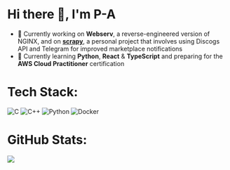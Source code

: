 # Hi there 👋, I'm P-A

- 🔭 Currently working on **Webserv**, a reverse-engineered version of NGINX, and on **[scrapy](https://github.com/dubmix/scrapy)**, a personal project that involves using Discogs API and Telegram for improved marketplace notifications
- 🌱 Currently learning **Python**, **React** & **TypeScript** and preparing for the **AWS Cloud Practitioner** certification

# Tech Stack:
![C](https://img.shields.io/badge/c-%2300599C.svg?style=for-the-badge&logo=c&logoColor=white)
![C++](https://img.shields.io/badge/c++-%2300599C.svg?style=for-the-badge&logo=c%2B%2B&logoColor=white)
![Python](https://img.shields.io/badge/Python-3776AB?style=for-the-badge&logo=python&logoColor=white)
![Docker](https://img.shields.io/badge/docker-%230db7ed.svg?style=for-the-badge&logo=docker&logoColor=white)

# GitHub Stats:
![](https://github-readme-stats-sigma-five.vercel.app/api/top-langs/?username=dubmix&theme=light&hide_border=false&include_all_commits=true&count_private=false&hide=Makefile&layout=compact&langs_count=10)

<!--
**dubmix/dubmix** is a ✨ _special_ ✨ repository because its `README.md` (this file) appears on your GitHub profile.

Here are some ideas to get you started:

- 🔭 I’m currently working on ...
- 🌱 I’m currently learning ...
- 👯 I’m looking to collaborate on ...
- 🤔 I’m looking for help with ...
- 💬 Ask me about ...
- 📫 How to reach me: ...
- 😄 Pronouns: ...
- ⚡ Fun fact: ...
-->
